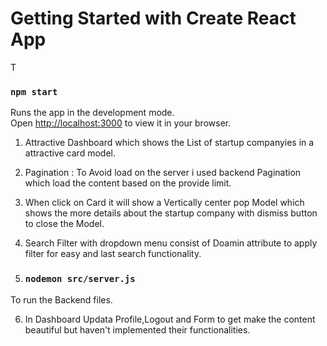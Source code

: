 # Getting Started with Create React App

T

### `npm start`

Runs the app in the development mode.\
Open [http://localhost:3000](http://localhost:3000) to view it in your browser.

1. Attractive Dashboard which shows the List of startup companyies in a attractive card model.
2. Pagination :
To Avoid load on the server i used backend Pagination which load the content based on the provide limit.

2. When click on Card it will show a Vertically center pop Model which shows the more details about the startup company with dismiss button to close the Model.

4. Search Filter with dropdown menu consist of Doamin attribute to apply filter for easy and last search functionality.

5. ### `nodemon src/server.js`
To run the Backend files.

6. In Dashboard Updata Profile,Logout and Form to get make the content beautiful but haven't implemented their functionalities.